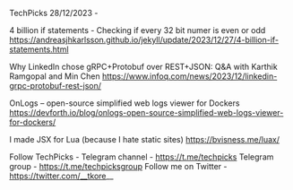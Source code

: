 TechPicks 28/12/2023 -

4 billion if statements - Checking if every 32 bit numer is even or odd
https://andreasjhkarlsson.github.io/jekyll/update/2023/12/27/4-billion-if-statements.html

Why LinkedIn chose gRPC+Protobuf over REST+JSON: Q&A with Karthik Ramgopal and Min Chen
https://www.infoq.com/news/2023/12/linkedin-grpc-protobuf-rest-json/

OnLogs – open-source simplified web logs viewer for Dockers
https://devforth.io/blog/onlogs-open-source-simplified-web-logs-viewer-for-dockers/

I made JSX for Lua (because I hate static sites)
https://bvisness.me/luax/

Follow TechPicks -
Telegram channel - https://t.me/techpicks
Telegram group - https://t.me/techpicksgroup
Follow me on Twitter - https://twitter.com/__tkore__